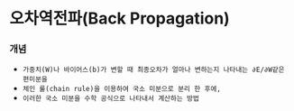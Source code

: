 # 오차역전파(Back Propagation)

### 개념

- `가중치(W)나 바이어스(b)가 변할 때 최종오차가 얼마나 변하는지 나타내는 ∂E/∂W같은 편미분을`
- `체인 룰(chain rule)을 이용하여 국소 미분으로 분리 한 후에,`
- `이러한 국소 미분을 수학 공식으로 나타내서 계산하는 방법`
